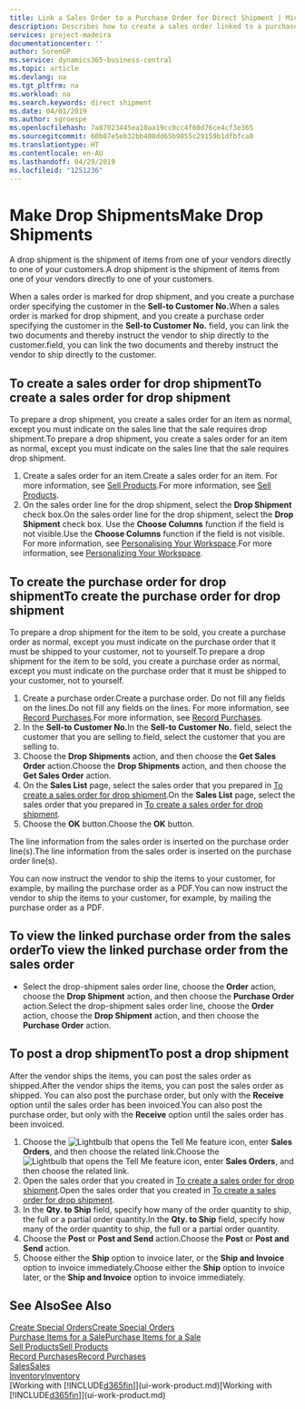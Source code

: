 ```yaml
---
title: Link a Sales Order to a Purchase Order for Direct Shipment | Microsoft Docs
description: Describes how to create a sales order linked to a purchase order to enable shipment directly from the vendor to the customer.
services: project-madeira
documentationcenter: ''
author: SorenGP
ms.service: dynamics365-business-central
ms.topic: article
ms.devlang: na
ms.tgt_pltfrm: na
ms.workload: na
ms.search.keywords: direct shipment
ms.date: 04/01/2019
ms.author: sgroespe
ms.openlocfilehash: 7a87023445ea10aa19cc0cc4f60d76ce4cf3e365
ms.sourcegitcommit: 60b87e5eb32bb408dd65b9855c29159b1dfbfca8
ms.translationtype: HT
ms.contentlocale: en-AU
ms.lasthandoff: 04/29/2019
ms.locfileid: "1251236"
---
```

# <a name="make-drop-shipments"></a><span data-ttu-id="977e0-103">Make Drop Shipments</span><span class="sxs-lookup"><span data-stu-id="977e0-103">Make Drop Shipments</span></span>
<span data-ttu-id="977e0-104">A drop shipment is the shipment of items from one of your vendors directly to one of your customers.</span><span class="sxs-lookup"><span data-stu-id="977e0-104">A drop shipment is the shipment of items from one of your vendors directly to one of your customers.</span></span>

<span data-ttu-id="977e0-105">When a sales order is marked for drop shipment, and you create a purchase order specifying the customer in the **Sell-to Customer No.**</span><span class="sxs-lookup"><span data-stu-id="977e0-105">When a sales order is marked for drop shipment, and you create a purchase order specifying the customer in the **Sell-to Customer No.**</span></span> <span data-ttu-id="977e0-106">field, you can link the two documents and thereby instruct the vendor to ship directly to the customer.</span><span class="sxs-lookup"><span data-stu-id="977e0-106">field, you can link the two documents and thereby instruct the vendor to ship directly to the customer.</span></span>

## <a name="to-create-a-sales-order-for-drop-shipment"></a><span data-ttu-id="977e0-107">To create a sales order for drop shipment</span><span class="sxs-lookup"><span data-stu-id="977e0-107">To create a sales order for drop shipment</span></span>
<span data-ttu-id="977e0-108">To prepare a drop shipment, you create a sales order for an item as normal, except you must indicate on the sales line that the sale requires drop shipment.</span><span class="sxs-lookup"><span data-stu-id="977e0-108">To prepare a drop shipment, you create a sales order for an item as normal, except you must indicate on the sales line that the sale requires drop shipment.</span></span>

1. <span data-ttu-id="977e0-109">Create a sales order for an item.</span><span class="sxs-lookup"><span data-stu-id="977e0-109">Create a sales order for an item.</span></span> <span data-ttu-id="977e0-110">For more information, see [Sell Products](sales-how-sell-products.md).</span><span class="sxs-lookup"><span data-stu-id="977e0-110">For more information, see [Sell Products](sales-how-sell-products.md).</span></span>
2. <span data-ttu-id="977e0-111">On the sales order line for the drop shipment, select the **Drop Shipment** check box.</span><span class="sxs-lookup"><span data-stu-id="977e0-111">On the sales order line for the drop shipment, select the **Drop Shipment** check box.</span></span> <span data-ttu-id="977e0-112">Use the **Choose Columns** function if the field is not visible.</span><span class="sxs-lookup"><span data-stu-id="977e0-112">Use the **Choose Columns** function if the field is not visible.</span></span> <span data-ttu-id="977e0-113">For more information, see [Personalising Your Workspace](ui-personalization-user.md).</span><span class="sxs-lookup"><span data-stu-id="977e0-113">For more information, see [Personalizing Your Workspace](ui-personalization-user.md).</span></span>

## <a name="to-create-the-purchase-order-for-drop-shipment"></a><span data-ttu-id="977e0-114">To create the purchase order for drop shipment</span><span class="sxs-lookup"><span data-stu-id="977e0-114">To create the purchase order for drop shipment</span></span>
<span data-ttu-id="977e0-115">To prepare a drop shipment for the item to be sold, you create a purchase order as normal, except you must indicate on the purchase order that it must be shipped to your customer, not to yourself.</span><span class="sxs-lookup"><span data-stu-id="977e0-115">To prepare a drop shipment for the item to be sold, you create a purchase order as normal, except you must indicate on the purchase order that it must be shipped to your customer, not to yourself.</span></span>

1. <span data-ttu-id="977e0-116">Create a purchase order.</span><span class="sxs-lookup"><span data-stu-id="977e0-116">Create a purchase order.</span></span> <span data-ttu-id="977e0-117">Do not fill any fields on the lines.</span><span class="sxs-lookup"><span data-stu-id="977e0-117">Do not fill any fields on the lines.</span></span> <span data-ttu-id="977e0-118">For more information, see [Record Purchases](purchasing-how-record-purchases.md).</span><span class="sxs-lookup"><span data-stu-id="977e0-118">For more information, see [Record Purchases](purchasing-how-record-purchases.md).</span></span>
2. <span data-ttu-id="977e0-119">In the **Sell-to Customer No.**</span><span class="sxs-lookup"><span data-stu-id="977e0-119">In the **Sell-to Customer No.**</span></span> <span data-ttu-id="977e0-120">field, select the customer that you are selling to.</span><span class="sxs-lookup"><span data-stu-id="977e0-120">field, select the customer that you are selling to.</span></span>
3. <span data-ttu-id="977e0-121">Choose the **Drop Shipments** action, and then choose the **Get Sales Order** action.</span><span class="sxs-lookup"><span data-stu-id="977e0-121">Choose the **Drop Shipments** action, and then choose the **Get Sales Order** action.</span></span>
4. <span data-ttu-id="977e0-122">On the **Sales List** page, select the sales order that you prepared in [To create a sales order for drop shipment](sales-how-drop-shipment.md#to-create-a-sales-order-for-drop-shipment).</span><span class="sxs-lookup"><span data-stu-id="977e0-122">On the **Sales List** page, select the sales order that you prepared in [To create a sales order for drop shipment](sales-how-drop-shipment.md#to-create-a-sales-order-for-drop-shipment).</span></span>
5. <span data-ttu-id="977e0-123">Choose the **OK** button.</span><span class="sxs-lookup"><span data-stu-id="977e0-123">Choose the **OK** button.</span></span>

<span data-ttu-id="977e0-124">The line information from the sales order is inserted on the purchase order line(s).</span><span class="sxs-lookup"><span data-stu-id="977e0-124">The line information from the sales order is inserted on the purchase order line(s).</span></span>

<span data-ttu-id="977e0-125">You can now instruct the vendor to ship the items to your customer, for example, by mailing the purchase order as a PDF.</span><span class="sxs-lookup"><span data-stu-id="977e0-125">You can now instruct the vendor to ship the items to your customer, for example, by mailing the purchase order as a PDF.</span></span>     

## <a name="to-view-the-linked-purchase-order-from-the-sales-order"></a><span data-ttu-id="977e0-126">To view the linked purchase order from the sales order</span><span class="sxs-lookup"><span data-stu-id="977e0-126">To view the linked purchase order from the sales order</span></span>
* <span data-ttu-id="977e0-127">Select the drop-shipment sales order line, choose the **Order** action, choose the **Drop Shipment** action, and then choose the **Purchase Order** action.</span><span class="sxs-lookup"><span data-stu-id="977e0-127">Select the drop-shipment sales order line, choose the **Order** action, choose the **Drop Shipment** action, and then choose the **Purchase Order** action.</span></span>

## <a name="to-post-a-drop-shipment"></a><span data-ttu-id="977e0-128">To post a drop shipment</span><span class="sxs-lookup"><span data-stu-id="977e0-128">To post a drop shipment</span></span>
<span data-ttu-id="977e0-129">After the vendor ships the items, you can post the sales order as shipped.</span><span class="sxs-lookup"><span data-stu-id="977e0-129">After the vendor ships the items, you can post the sales order as shipped.</span></span> <span data-ttu-id="977e0-130">You can also post the purchase order, but only with the **Receive** option until the sales order has been invoiced.</span><span class="sxs-lookup"><span data-stu-id="977e0-130">You can also post the purchase order, but only with the **Receive** option until the sales order has been invoiced.</span></span>

1. <span data-ttu-id="977e0-131">Choose the ![Lightbulb that opens the Tell Me feature](media/ui-search/search_small.png "Tell me what you want to do") icon, enter **Sales Orders**, and then choose the related link.</span><span class="sxs-lookup"><span data-stu-id="977e0-131">Choose the ![Lightbulb that opens the Tell Me feature](media/ui-search/search_small.png "Tell me what you want to do") icon, enter **Sales Orders**, and then choose the related link.</span></span>
2. <span data-ttu-id="977e0-132">Open the sales order that you created in [To create a sales order for drop shipment]().</span><span class="sxs-lookup"><span data-stu-id="977e0-132">Open the sales order that you created in [To create a sales order for drop shipment]().</span></span>
3. <span data-ttu-id="977e0-133">In the **Qty. to Ship** field, specify how many of the order quantity to ship, the full or a partial order quantity.</span><span class="sxs-lookup"><span data-stu-id="977e0-133">In the **Qty. to Ship** field, specify how many of the order quantity to ship, the full or a partial order quantity.</span></span>
4. <span data-ttu-id="977e0-134">Choose the **Post** or **Post and Send** action.</span><span class="sxs-lookup"><span data-stu-id="977e0-134">Choose the **Post** or **Post and Send** action.</span></span>
5. <span data-ttu-id="977e0-135">Choose either the **Ship** option to invoice later, or the **Ship and Invoice** option to invoice immediately.</span><span class="sxs-lookup"><span data-stu-id="977e0-135">Choose either the **Ship** option to invoice later, or the **Ship and Invoice** option to invoice immediately.</span></span>

## <a name="see-also"></a><span data-ttu-id="977e0-136">See Also</span><span class="sxs-lookup"><span data-stu-id="977e0-136">See Also</span></span>
[<span data-ttu-id="977e0-137">Create Special Orders</span><span class="sxs-lookup"><span data-stu-id="977e0-137">Create Special Orders</span></span>](sales-how-to-create-special-orders.md)  
[<span data-ttu-id="977e0-138">Purchase Items for a Sale</span><span class="sxs-lookup"><span data-stu-id="977e0-138">Purchase Items for a Sale</span></span>](purchasing-how-purchase-products-sale.md)  
[<span data-ttu-id="977e0-139">Sell Products</span><span class="sxs-lookup"><span data-stu-id="977e0-139">Sell Products</span></span>](sales-how-sell-products.md)  
[<span data-ttu-id="977e0-140">Record Purchases</span><span class="sxs-lookup"><span data-stu-id="977e0-140">Record Purchases</span></span>](purchasing-how-record-purchases.md)  
[<span data-ttu-id="977e0-141">Sales</span><span class="sxs-lookup"><span data-stu-id="977e0-141">Sales</span></span>](sales-manage-sales.md)  
[<span data-ttu-id="977e0-142">Inventory</span><span class="sxs-lookup"><span data-stu-id="977e0-142">Inventory</span></span>](inventory-manage-inventory.md)  
<span data-ttu-id="977e0-143">[Working with [!INCLUDE[d365fin](includes/d365fin_md.md)]](ui-work-product.md)</span><span class="sxs-lookup"><span data-stu-id="977e0-143">[Working with [!INCLUDE[d365fin](includes/d365fin_md.md)]](ui-work-product.md)</span></span>
